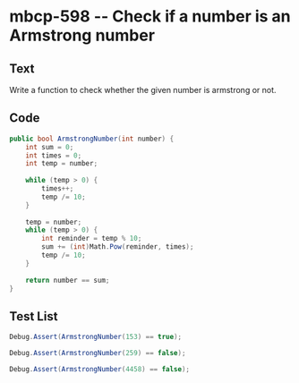 # mbcp-598 -- Check if a number is an Armstrong number

## Text

Write a function to check whether the given number is armstrong or not.

## Code

```csharp
public bool ArmstrongNumber(int number) {
    int sum = 0;
    int times = 0;
    int temp = number;
    
    while (temp > 0) {
        times++;
        temp /= 10;
    }
    
    temp = number;
    while (temp > 0) {
        int reminder = temp % 10;
        sum += (int)Math.Pow(reminder, times);
        temp /= 10;
    }
    
    return number == sum;
}
```

## Test List

```csharp
Debug.Assert(ArmstrongNumber(153) == true);
```

```csharp
Debug.Assert(ArmstrongNumber(259) == false);
```

```csharp
Debug.Assert(ArmstrongNumber(4458) == false);
```
